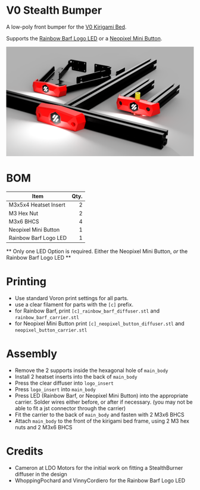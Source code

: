 # V0 Stealth Bumper

A low-poly front bumper for the [V0 Kirigami Bed](https://github.com/christophmuellerorg/voron_0_kirigami_bed).

Supports the [Rainbow Barf Logo LED](https://github.com/tanaes/whopping_Voron_mods/tree/main/LEDs/Rainbow_Barf_Logo_LED) or a [Neopixel Mini Button](https://www.adafruit.com/product/4776).


![Render](Images/render_all.png)

# BOM

|Item                           | Qty. |
|-------------------------------|-----:|
| M3x5x4 Heatset Insert         |    2 |
| M3 Hex Nut                    |    2 |
| M3x6 BHCS                     |    4 |
| Neopixel Mini Button          |    1 |
| Rainbow Barf Logo LED         |    1 |

** Only one LED Option is required.  Either the Neopixel Mini Button, *or* the Rainbow Barf Logo LED **


# Printing

 - Use standard Voron print settings for all parts.
 - use a clear filament for parts with the `[c]` prefix.
 - for Rainbow Barf, print `[c]_rainbow_barf_diffuser.stl` and `rainbow_barf_carrier.stl`
 - for Neopixel Mini Button print `[c]_neopixel_button_diffuser.stl` and `neopixel_button_carrier.stl`


# Assembly

- Remove the 2 supports inside the hexagonal hole of `main_body`
- Install 2 heatset inserts into the back of `main_body`
- Press the clear diffuser into `logo_insert`
- Press `logo_insert` into `main_body`
- Press LED (Rainbow Barf, or Neopixel Mini Button) into the appropriate carrier.  Solder wires either before, or after if necessary. (you may not be able to fit a jst connector through the carrier)
- Fit the carrier to the back of `main_body` and fasten with 2 M3x6 BHCS
- Attach `main_body` to the front of the kirigami bed frame, using 2 M3 hex nuts and 2 M3x6 BHCS


# Credits

- Cameron at LDO Motors for the initial work on fitting a StealthBurner diffuser in the design
- WhoppingPochard and VinnyCordiero for the Rainbow Barf Logo LED

